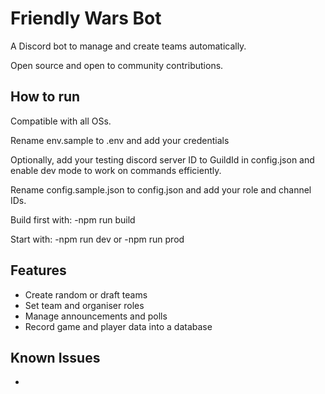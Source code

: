 # Friendly Wars Bot

A Discord bot to manage and create teams automatically.

Open source and open to community contributions.

## How to run

Compatible with all OSs.

Rename env.sample to .env and add your credentials

Optionally, add your testing discord server ID to GuildId in config.json and enable dev mode to work on commands efficiently.

Rename config.sample.json to config.json and add your role and channel IDs.

Build first with:
-npm run build

Start with:
-npm run dev
or
-npm run prod

## Features

- Create random or draft teams
- Set team and organiser roles
- Manage announcements and polls
- Record game and player data into a database

## Known Issues

-
